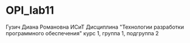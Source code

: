# OPI_lab11
Гузич
Диана
Романовна
ИСиТ
Дисциплина "Технологии разработки программного обеспечения"
курс 1, группа 1, подгруппа 2
